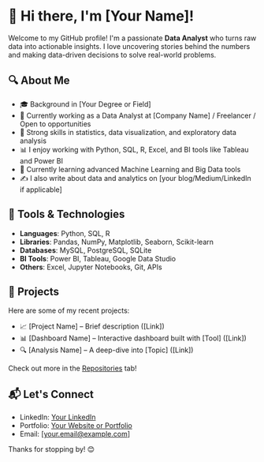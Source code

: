 # 👋 Hi there, I'm [Your Name]!

Welcome to my GitHub profile! I'm a passionate **Data Analyst** who turns raw data into actionable insights. I love uncovering stories behind the numbers and making data-driven decisions to solve real-world problems.

## 🔍 About Me

- 🎓 Background in [Your Degree or Field]
- 💼 Currently working as a Data Analyst at [Company Name] / Freelancer / Open to opportunities
- 🧠 Strong skills in statistics, data visualization, and exploratory data analysis
- 📊 I enjoy working with Python, SQL, R, Excel, and BI tools like Tableau and Power BI
- 🌱 Currently learning advanced Machine Learning and Big Data tools
- ✍️ I also write about data and analytics on [your blog/Medium/LinkedIn if applicable]

## 🧰 Tools & Technologies

- **Languages**: Python, SQL, R  
- **Libraries**: Pandas, NumPy, Matplotlib, Seaborn, Scikit-learn  
- **Databases**: MySQL, PostgreSQL, SQLite  
- **BI Tools**: Power BI, Tableau, Google Data Studio  
- **Others**: Excel, Jupyter Notebooks, Git, APIs

## 📂 Projects

Here are some of my recent projects:
- 📈 [Project Name] – Brief description ([Link])
- 📊 [Dashboard Name] – Interactive dashboard built with [Tool] ([Link])
- 🔍 [Analysis Name] – A deep-dive into [Topic] ([Link])

Check out more in the [Repositories](https://github.com/yourusername?tab=repositories) tab!

## 📬 Let's Connect

- LinkedIn: [Your LinkedIn](https://www.linkedin.com/in/yourprofile)
- Portfolio: [Your Website or Portfolio](https://yourportfolio.com)
- Email: [your.email@example.com]

Thanks for stopping by! 😊
